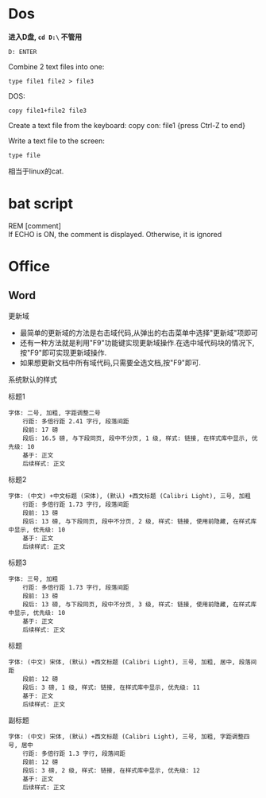 # Dos
**进入D盘, `cd D:\` 不管用**  
```
D: ENTER
```

Combine 2 text files into one:
```
type file1 file2 > file3
```
DOS:
```
copy file1+file2 file3
```
Create a text file from the keyboard: copy con: file1 {press Ctrl-Z to end}

Write a text file to the screen: 
```
type file
```
相当于linux的cat.

# bat script
REM [comment]  
If ECHO is ON, the comment is displayed. Otherwise, it is ignored

# Office
## Word
更新域

- 最简单的更新域的方法是右击域代码,从弹出的右击菜单中选择"更新域"项即可
- 还有一种方法就是利用"F9"功能键实现更新域操作.在选中域代码块的情况下,按"F9"即可实现更新域操作.
- 如果想更新文档中所有域代码,只需要全选文档,按"F9"即可.

系统默认的样式

标题1
```
字体: 二号, 加粗, 字距调整二号
    行距: 多倍行距 2.41 字行, 段落间距
    段前: 17 磅
    段后: 16.5 磅, 与下段同页, 段中不分页, 1 级, 样式: 链接, 在样式库中显示, 优先级: 10
    基于: 正文
    后续样式: 正文
```

标题2
```
字体: (中文) +中文标题 (宋体), (默认) +西文标题 (Calibri Light), 三号, 加粗
    行距: 多倍行距 1.73 字行, 段落间距
    段前: 13 磅
    段后: 13 磅, 与下段同页, 段中不分页, 2 级, 样式: 链接, 使用前隐藏, 在样式库中显示, 优先级: 10
    基于: 正文
    后续样式: 正文
```

标题3
```
字体: 三号, 加粗
    行距: 多倍行距 1.73 字行, 段落间距
    段前: 13 磅
    段后: 13 磅, 与下段同页, 段中不分页, 3 级, 样式: 链接, 使用前隐藏, 在样式库中显示, 优先级: 10
    基于: 正文
    后续样式: 正文
```

标题
```
字体: (中文) 宋体, (默认) +西文标题 (Calibri Light), 三号, 加粗, 居中, 段落间距
    段前: 12 磅
    段后: 3 磅, 1 级, 样式: 链接, 在样式库中显示, 优先级: 11
    基于: 正文
    后续样式: 正文
```

副标题
```
字体: (中文) 宋体, (默认) +西文标题 (Calibri Light), 三号, 加粗, 字距调整四号, 居中
    行距: 多倍行距 1.3 字行, 段落间距
    段前: 12 磅
    段后: 3 磅, 2 级, 样式: 链接, 在样式库中显示, 优先级: 12
    基于: 正文
    后续样式: 正文
```

